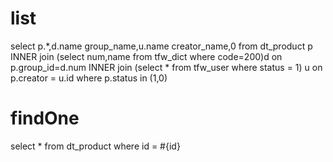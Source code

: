 list
===
select p.*,d.name group_name,u.name creator_name,0 from dt_product p 
INNER join (select num,name from tfw_dict where code=200)d on p.group_id=d.num
INNER join (select * from tfw_user where status = 1) u on p.creator = u.id
where p.status in (1,0) 

findOne
===
select * from dt_product where id = #{id}